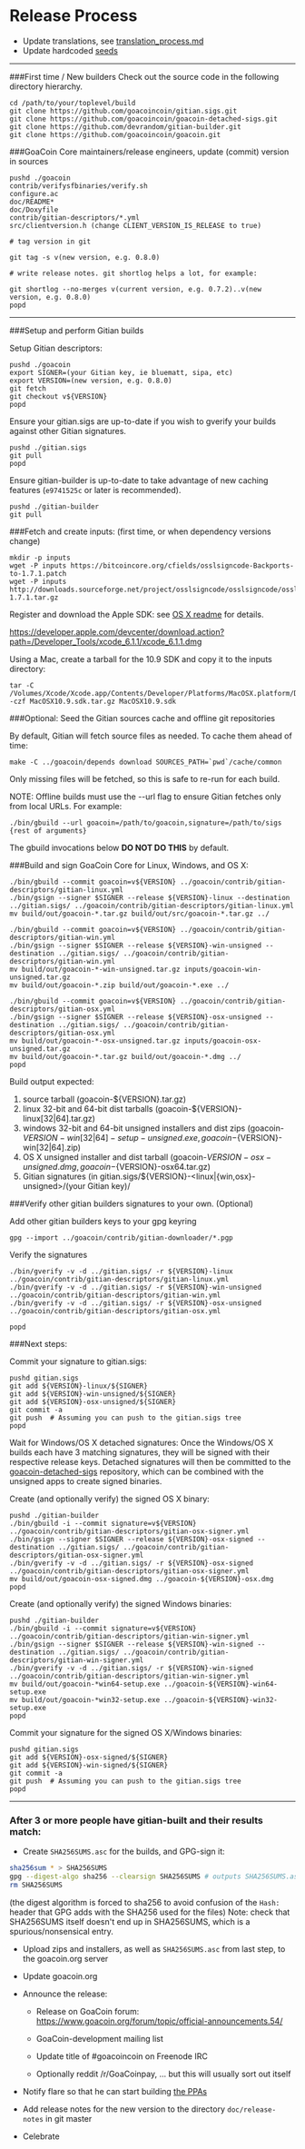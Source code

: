 Release Process
====================

* Update translations, see [translation_process.md](https://github.com/goacoincoin/goacoin/blob/master/doc/translation_process.md#syncing-with-transifex)
* Update hardcoded [seeds](/contrib/seeds)

* * *

###First time / New builders
Check out the source code in the following directory hierarchy.

	cd /path/to/your/toplevel/build
	git clone https://github.com/goacoincoin/gitian.sigs.git
	git clone https://github.com/goacoincoin/goacoin-detached-sigs.git
	git clone https://github.com/devrandom/gitian-builder.git
	git clone https://github.com/goacoincoin/goacoin.git

###GoaCoin Core maintainers/release engineers, update (commit) version in sources

	pushd ./goacoin
	contrib/verifysfbinaries/verify.sh
	configure.ac
	doc/README*
	doc/Doxyfile
	contrib/gitian-descriptors/*.yml
	src/clientversion.h (change CLIENT_VERSION_IS_RELEASE to true)

	# tag version in git

	git tag -s v(new version, e.g. 0.8.0)

	# write release notes. git shortlog helps a lot, for example:

	git shortlog --no-merges v(current version, e.g. 0.7.2)..v(new version, e.g. 0.8.0)
	popd

* * *

###Setup and perform Gitian builds

 Setup Gitian descriptors:

	pushd ./goacoin
	export SIGNER=(your Gitian key, ie bluematt, sipa, etc)
	export VERSION=(new version, e.g. 0.8.0)
	git fetch
	git checkout v${VERSION}
	popd

  Ensure your gitian.sigs are up-to-date if you wish to gverify your builds against other Gitian signatures.

	pushd ./gitian.sigs
	git pull
	popd

  Ensure gitian-builder is up-to-date to take advantage of new caching features (`e9741525c` or later is recommended).

	pushd ./gitian-builder
	git pull

###Fetch and create inputs: (first time, or when dependency versions change)

	mkdir -p inputs
	wget -P inputs https://bitcoincore.org/cfields/osslsigncode-Backports-to-1.7.1.patch
	wget -P inputs http://downloads.sourceforge.net/project/osslsigncode/osslsigncode/osslsigncode-1.7.1.tar.gz

 Register and download the Apple SDK: see [OS X readme](README_osx.txt) for details.

 https://developer.apple.com/devcenter/download.action?path=/Developer_Tools/xcode_6.1.1/xcode_6.1.1.dmg

 Using a Mac, create a tarball for the 10.9 SDK and copy it to the inputs directory:

	tar -C /Volumes/Xcode/Xcode.app/Contents/Developer/Platforms/MacOSX.platform/Developer/SDKs/ -czf MacOSX10.9.sdk.tar.gz MacOSX10.9.sdk

###Optional: Seed the Gitian sources cache and offline git repositories

By default, Gitian will fetch source files as needed. To cache them ahead of time:

	make -C ../goacoin/depends download SOURCES_PATH=`pwd`/cache/common

Only missing files will be fetched, so this is safe to re-run for each build.

NOTE: Offline builds must use the --url flag to ensure Gitian fetches only from local URLs. For example:
```
./bin/gbuild --url goacoin=/path/to/goacoin,signature=/path/to/sigs {rest of arguments}
```
The gbuild invocations below <b>DO NOT DO THIS</b> by default.

###Build and sign GoaCoin Core for Linux, Windows, and OS X:

	./bin/gbuild --commit goacoin=v${VERSION} ../goacoin/contrib/gitian-descriptors/gitian-linux.yml
	./bin/gsign --signer $SIGNER --release ${VERSION}-linux --destination ../gitian.sigs/ ../goacoin/contrib/gitian-descriptors/gitian-linux.yml
	mv build/out/goacoin-*.tar.gz build/out/src/goacoin-*.tar.gz ../

	./bin/gbuild --commit goacoin=v${VERSION} ../goacoin/contrib/gitian-descriptors/gitian-win.yml
	./bin/gsign --signer $SIGNER --release ${VERSION}-win-unsigned --destination ../gitian.sigs/ ../goacoin/contrib/gitian-descriptors/gitian-win.yml
	mv build/out/goacoin-*-win-unsigned.tar.gz inputs/goacoin-win-unsigned.tar.gz
	mv build/out/goacoin-*.zip build/out/goacoin-*.exe ../

	./bin/gbuild --commit goacoin=v${VERSION} ../goacoin/contrib/gitian-descriptors/gitian-osx.yml
	./bin/gsign --signer $SIGNER --release ${VERSION}-osx-unsigned --destination ../gitian.sigs/ ../goacoin/contrib/gitian-descriptors/gitian-osx.yml
	mv build/out/goacoin-*-osx-unsigned.tar.gz inputs/goacoin-osx-unsigned.tar.gz
	mv build/out/goacoin-*.tar.gz build/out/goacoin-*.dmg ../
	popd

  Build output expected:

  1. source tarball (goacoin-${VERSION}.tar.gz)
  2. linux 32-bit and 64-bit dist tarballs (goacoin-${VERSION}-linux[32|64].tar.gz)
  3. windows 32-bit and 64-bit unsigned installers and dist zips (goacoin-${VERSION}-win[32|64]-setup-unsigned.exe, goacoin-${VERSION}-win[32|64].zip)
  4. OS X unsigned installer and dist tarball (goacoin-${VERSION}-osx-unsigned.dmg, goacoin-${VERSION}-osx64.tar.gz)
  5. Gitian signatures (in gitian.sigs/${VERSION}-<linux|{win,osx}-unsigned>/(your Gitian key)/

###Verify other gitian builders signatures to your own. (Optional)

  Add other gitian builders keys to your gpg keyring

	gpg --import ../goacoin/contrib/gitian-downloader/*.pgp

  Verify the signatures

	./bin/gverify -v -d ../gitian.sigs/ -r ${VERSION}-linux ../goacoin/contrib/gitian-descriptors/gitian-linux.yml
	./bin/gverify -v -d ../gitian.sigs/ -r ${VERSION}-win-unsigned ../goacoin/contrib/gitian-descriptors/gitian-win.yml
	./bin/gverify -v -d ../gitian.sigs/ -r ${VERSION}-osx-unsigned ../goacoin/contrib/gitian-descriptors/gitian-osx.yml

	popd

###Next steps:

Commit your signature to gitian.sigs:

	pushd gitian.sigs
	git add ${VERSION}-linux/${SIGNER}
	git add ${VERSION}-win-unsigned/${SIGNER}
	git add ${VERSION}-osx-unsigned/${SIGNER}
	git commit -a
	git push  # Assuming you can push to the gitian.sigs tree
	popd

  Wait for Windows/OS X detached signatures:
	Once the Windows/OS X builds each have 3 matching signatures, they will be signed with their respective release keys.
	Detached signatures will then be committed to the [goacoin-detached-sigs](https://github.com/goacoincoin/goacoin-detached-sigs) repository, which can be combined with the unsigned apps to create signed binaries.

  Create (and optionally verify) the signed OS X binary:

	pushd ./gitian-builder
	./bin/gbuild -i --commit signature=v${VERSION} ../goacoin/contrib/gitian-descriptors/gitian-osx-signer.yml
	./bin/gsign --signer $SIGNER --release ${VERSION}-osx-signed --destination ../gitian.sigs/ ../goacoin/contrib/gitian-descriptors/gitian-osx-signer.yml
	./bin/gverify -v -d ../gitian.sigs/ -r ${VERSION}-osx-signed ../goacoin/contrib/gitian-descriptors/gitian-osx-signer.yml
	mv build/out/goacoin-osx-signed.dmg ../goacoin-${VERSION}-osx.dmg
	popd

  Create (and optionally verify) the signed Windows binaries:

	pushd ./gitian-builder
	./bin/gbuild -i --commit signature=v${VERSION} ../goacoin/contrib/gitian-descriptors/gitian-win-signer.yml
	./bin/gsign --signer $SIGNER --release ${VERSION}-win-signed --destination ../gitian.sigs/ ../goacoin/contrib/gitian-descriptors/gitian-win-signer.yml
	./bin/gverify -v -d ../gitian.sigs/ -r ${VERSION}-win-signed ../goacoin/contrib/gitian-descriptors/gitian-win-signer.yml
	mv build/out/goacoin-*win64-setup.exe ../goacoin-${VERSION}-win64-setup.exe
	mv build/out/goacoin-*win32-setup.exe ../goacoin-${VERSION}-win32-setup.exe
	popd

Commit your signature for the signed OS X/Windows binaries:

	pushd gitian.sigs
	git add ${VERSION}-osx-signed/${SIGNER}
	git add ${VERSION}-win-signed/${SIGNER}
	git commit -a
	git push  # Assuming you can push to the gitian.sigs tree
	popd

-------------------------------------------------------------------------

### After 3 or more people have gitian-built and their results match:

- Create `SHA256SUMS.asc` for the builds, and GPG-sign it:
```bash
sha256sum * > SHA256SUMS
gpg --digest-algo sha256 --clearsign SHA256SUMS # outputs SHA256SUMS.asc
rm SHA256SUMS
```
(the digest algorithm is forced to sha256 to avoid confusion of the `Hash:` header that GPG adds with the SHA256 used for the files)
Note: check that SHA256SUMS itself doesn't end up in SHA256SUMS, which is a spurious/nonsensical entry.

- Upload zips and installers, as well as `SHA256SUMS.asc` from last step, to the goacoin.org server

- Update goacoin.org

- Announce the release:

  - Release on GoaCoin forum: https://www.goacoin.org/forum/topic/official-announcements.54/

  - GoaCoin-development mailing list

  - Update title of #goacoincoin on Freenode IRC

  - Optionally reddit /r/GoaCoinpay, ... but this will usually sort out itself

- Notify flare so that he can start building [the PPAs](https://launchpad.net/~goacoin.org/+archive/ubuntu/goacoin)

- Add release notes for the new version to the directory `doc/release-notes` in git master

- Celebrate
